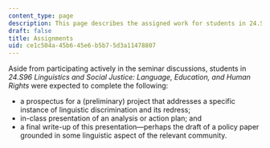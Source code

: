 ```yaml
---
content_type: page
description: This page describes the assigned work for students in 24.S96.
draft: false
title: Assignments
uid: ce1c504a-45b6-45e6-b5b7-5d3a11478807
---
```

Aside from participating actively in the seminar discussions, students in *24.S96 Linguistics and Social Justice: Language, Education, and Human Rights* were expected to complete the following:

- a prospectus for a (preliminary) project that addresses a specific instance of linguistic discrimination and its redress;
- in-class presentation of an analysis or action plan; and 
- a final write-up of this presentation—perhaps the draft of a policy paper grounded in some linguistic aspect of the relevant community.